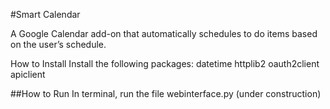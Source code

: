 #Smart Calendar

A Google Calendar add-on that automatically schedules to do items based on the user’s schedule.

How to Install
Install the following packages:
datetime
httplib2
oauth2client
apiclient

##How to Run
In terminal, run the file webinterface.py (under construction)
